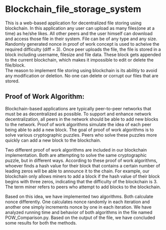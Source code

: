 # Blockchain_file_storage_system
This is a web-based application for decentralized file storing using blockchain. In this application any user can upload as many files(one at a time) as he/she likes. All other peers and the user himself can download and access those file in their system. File can be of any type and any size.<br />
Randomly generated nonce in proof of work concept is used to acheive the required difficulty (diff = 3). Once peer uploads the file, the file is stored in a block including username, filesize and file data. These block gets appended to the current blockchain, which makes it impossible to edit or delete the file/block.<br /> 
The reason to implement file storing using blockchain is its abilitiy to avoid any modification or deletion. No one can delete or corrupt our files that are stored.
<h2>Proof of Work Algorithm:</h2>

Blockchain-based applications are typically peer-to-peer networks that must be as decentralized as possible. To support and enhance network decentralization, all peers in the network should be able to add new blocks to the network. Proof of work algorithms simulate the idea of each peer being able to add a new block. The goal of proof of work algorithms is to solve various cryptographic puzzles. Peers who solve these puzzles more quickly can add a new block to the blockchain.

Two different proof of work algorithms are included in our blockchain implementation. Both are attempting to solve the same cryptographic puzzle, but in different ways. According to these proof of work algorithms, whoever finds a hash value for their block that contains a certain number of leading zeros will be able to announce it to the chain. For example, our blockchain only allows miners to add a block if the hash value of their block begins with three zeros, indicating that the difficulty of the blockchain is 3. The term miner refers to peers who attempt to add blocks to the blockchain.

Based on this idea, we have implemented two algorithms. Both calculate nonce differently. One calculates nonce randomly in each iteration and another one simply increments nonce by one in each iteration. We have analyzed running time and behavior of both algorithms in the file named POW_Comparison.py. Based on the output of the file, we have concluded some results for both the methods.
